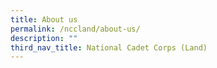 ```yaml
---
title: About us
permalink: /nccland/about-us/
description: ""
third_nav_title: National Cadet Corps (Land)
---
```

